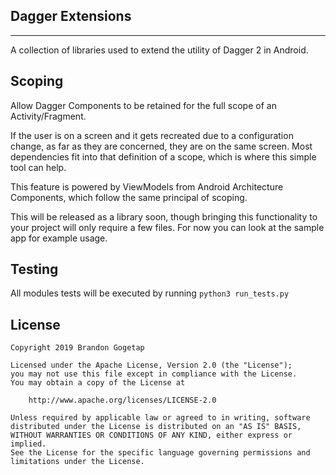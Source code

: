 Dagger Extensions
-----------------
-----------------
A collection of libraries used to extend the utility of Dagger 2 in Android.

Scoping
---
Allow Dagger Components to be retained for the full scope of an Activity/Fragment.

If the user is on a screen and it gets recreated due to a configuration change, as far as they are 
concerned, they are on the same screen. Most dependencies fit into that definition of a scope, 
which is where this simple tool can help.

This feature is powered by ViewModels from Android Architecture Components, which follow the same
principal of scoping. 

This will be released as a library soon, though bringing this functionality to your project will only
require a few files. For now you can look at the sample app for example usage.



Testing
---
All modules tests will be executed by running `python3 run_tests.py`



License
-------

    Copyright 2019 Brandon Gogetap
    
    Licensed under the Apache License, Version 2.0 (the "License");
    you may not use this file except in compliance with the License.
    You may obtain a copy of the License at
    
        http://www.apache.org/licenses/LICENSE-2.0
    
    Unless required by applicable law or agreed to in writing, software
    distributed under the License is distributed on an "AS IS" BASIS,
    WITHOUT WARRANTIES OR CONDITIONS OF ANY KIND, either express or implied.
    See the License for the specific language governing permissions and
    limitations under the License.
